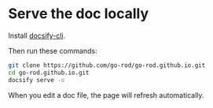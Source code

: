 # Serve the doc locally

Install [docsify-cli](https://docsify.js.org/#/quickstart).

Then run these commands:

```bash
git clone https://github.com/go-rod/go-rod.github.io.git
cd go-rod.github.io.git
docsify serve -o
```

When you edit a doc file, the page will refresh automatically.
